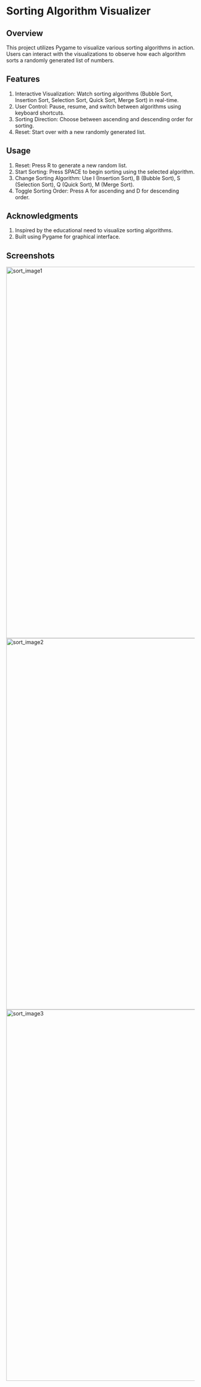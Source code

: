 
# Sorting Algorithm Visualizer
## Overview
This project utilizes Pygame to visualize various sorting algorithms in action. Users can interact with the visualizations to observe how each algorithm sorts a randomly generated list of numbers.

## Features
1. Interactive Visualization: Watch sorting algorithms (Bubble Sort, Insertion Sort, Selection Sort, Quick Sort, Merge Sort) in real-time.
2. User Control: Pause, resume, and switch between algorithms using keyboard shortcuts.
3. Sorting Direction: Choose between ascending and descending order for sorting.
4. Reset: Start over with a new randomly generated list.

## Usage
1. Reset: Press R to generate a new random list.
2. Start Sorting: Press SPACE to begin sorting using the selected algorithm.
3. Change Sorting Algorithm: Use I (Insertion Sort), B (Bubble Sort), S (Selection Sort), Q (Quick Sort), M (Merge Sort).
4. Toggle Sorting Order: Press A for ascending and D for descending order.

## Acknowledgments
1. Inspired by the educational need to visualize sorting algorithms.
2. Built using Pygame for graphical interface.

## Screenshots
<img width="990" alt="sort_image1" src="https://github.com/sanyashree/Sorting_Algorithms/assets/149993907/ddb411eb-615c-4d33-a3dd-364dca7307e3">
<img width="990" alt="sort_image2" src="https://github.com/sanyashree/Sorting_Algorithms/assets/149993907/9c24cd62-8f93-433c-8d0f-916e5f09eacf">
<img width="990" alt="sort_image3" src="https://github.com/sanyashree/Sorting_Algorithms/assets/149993907/53e82f80-05e4-462b-89d8-7be46925a236">
